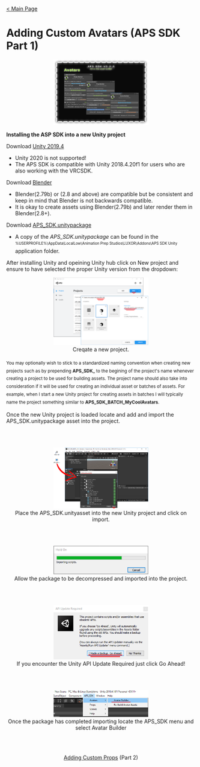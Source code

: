 [< Main Page](index.md)

# Adding Custom Avatars (APS SDK Part 1)

<p align="center">
  <a href="img/aps sdk avatar builder main.png">
     <img width="50%"  src="img/aps sdk avatar builder main.png">
  </a>
</p>

**Installing the ASP SDK into a new Unity project**



Download [Unity 2019.4](https://unity3d.com/unity/whats-new/2019.4.16)
 - Unity 2020 is not supported!
 - The APS SDK is compatible with Unity 2018.4.20f1 for users who are also working with the VRCSDK.

Download [Blender](https://www.blender.org/download/)
 - Blender(2.79b) or (2.8 and above) are compatible but be consistent and keep in mind that Blender is not backwards compatible.
 - It is okay to create assets using Blender(2.79b) and later render them in Blender(2.8+).

Download [APS_SDK.unitypackage](https://github.com/guiglass/LUXOR/blob/gh-pages/APS_SDK.unitypackage?raw=true)
 - A copy of the *APS_SDK.unitypackage* can be found in the <sub><sup>%USERPROFILE%\AppData\LocalLow\Animation Prep Studios\LUXOR\Addons\APS SDK Unity</sup></sub> application folder.
 
After installing Unity and opeining Unity hub click on New project and ensure to have selected the proper Unity version from the dropdown:

<p align="center">
  <a href="https://raw.githubusercontent.com/guiglass/LUXOR/gh-pages/img/new%20project.png">
     <img width="50%" src="https://raw.githubusercontent.com/guiglass/LUXOR/gh-pages/img/new%20project.png">
  </a>
  <br>
  Creqate a new project.
</p>
<sub>You may optionally wish to stick to a standardized naming convention when creating new projects such as by prepending <b>APS_SDK_</b> to the begining of the project's name whenever creating a project to be used for building assets. The project name should also take into consideration if it will be used for creating an individual asset or batches of assets. For example, when I start a new Unity project for creating assets in batches I will typically name the project something similar to <b>APS_SDK_BATCH_MyCoolAvatars</b>.
</sub>
<br><br>
Once the new Unity project is loaded locate and add and import the APS_SDK.unitypackage asset into the project.

<br><br>
<p align="center">
  <a href="img/import sdk.png">
     <img width="50%" src="img/import sdk.png">
  </a>
  <br>
  Place the APS_SDK.unityasset into the new Unity project and click on import.
</p>

<br><br>
<p align="center">
  <a href="img/importing scripts.png">
     <img width="50%" src="img/importing scripts.png">
  </a>
  <br>
  Allow the package to be decompressed and imported into the project.
</p>

<br><br>
<p align="center">
  <a href="img/update unity api.png">
     <img width="50%" src="img/update unity api.png">
  </a>
  <br>
  If you encounter the Unity API Update Required just click Go Ahead!
</p>

<br><br>
<p align="center">
  <a href="img/avatar menu.png">
     <img width="50%" src="img/avatar menu.png">
  </a>
  <br>
  Once the package has completed importing locate the APS_SDK menu and select Avatar Builder
</p>



<br><br>
<p align="center">
  <a href="apssdk_part2.md">Adding Custom Props</a> (Part 2)
</p>
